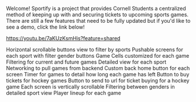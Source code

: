Welcome! Sportify is a project that provides Cornell Students a centralized method of keeping up with and securing tickets to upcoming sports games. There are still a few features 
that need to be fully updated but if you'd like to see a demo, click the link below!

https://youtu.be/7aKUzKsmHis?feature=shared

Horizontal scrollable buttons view to filter by sports 
Pushable screens for each sport with filter gender buttons 
Game Cells customized for each game
Filtering for current and future games
Detailed view for each sport 
Networking to pull games from backend
Custom back home button for each screen
Timer for games to detail how long each game has left
Button to buy tickets for hockey games
Button to send to url for ticket buying for a hockey game
Each screen is vertically scrollable 
Filtering between genders in detailed sport view
Player lineup for each game
